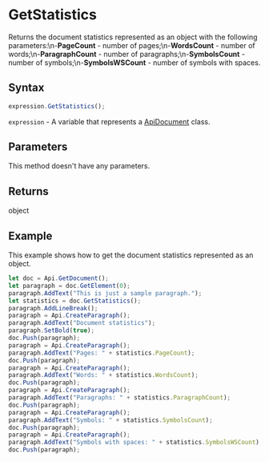 # GetStatistics

Returns the document statistics represented as an object with the following parameters:\n-**PageCount** - number of pages;\n-**WordsCount** - number of words;\n-**ParagraphCount** - number of paragraphs;\n-**SymbolsCount** - number of symbols;\n-**SymbolsWSCount** - number of symbols with spaces.

## Syntax

```javascript
expression.GetStatistics();
```

`expression` - A variable that represents a [ApiDocument](../ApiDocument.md) class.

## Parameters

This method doesn't have any parameters.

## Returns

object

## Example

This example shows how to get the document statistics represented as an object.

```javascript editor-docx
let doc = Api.GetDocument();
let paragraph = doc.GetElement(0);
paragraph.AddText("This is just a sample paragraph.");
let statistics = doc.GetStatistics();
paragraph.AddLineBreak();
paragraph = Api.CreateParagraph();
paragraph.AddText("Document statistics");
paragraph.SetBold(true);
doc.Push(paragraph);
paragraph = Api.CreateParagraph();
paragraph.AddText("Pages: " + statistics.PageCount);
doc.Push(paragraph);
paragraph = Api.CreateParagraph();
paragraph.AddText("Words: " + statistics.WordsCount);
doc.Push(paragraph);
paragraph = Api.CreateParagraph();
paragraph.AddText("Paragraphs: " + statistics.ParagraphCount);
doc.Push(paragraph);
paragraph = Api.CreateParagraph();
paragraph.AddText("Symbols: " + statistics.SymbolsCount);
doc.Push(paragraph);
paragraph = Api.CreateParagraph();
paragraph.AddText("Symbols with spaces: " + statistics.SymbolsWSCount);
doc.Push(paragraph);
```

